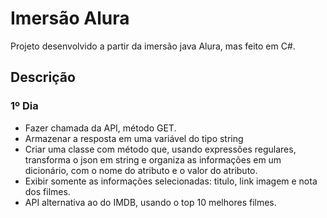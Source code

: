 # Imersão Alura

Projeto desenvolvido a partir da imersão java Alura, mas feito em C#.

## Descrição

### 1º Dia

- Fazer chamada da API, método GET.
- Armazenar a resposta em uma variável do tipo string
- Criar uma classe com método que, usando expressões regulares, transforma o json em string e organiza as informações em um dicionário, com o nome do atributo e o valor do atributo.
- Exibir somente as informações selecionadas: titulo, link imagem e nota dos filmes.
- API alternativa ao do IMDB, usando o top 10 melhores filmes.

